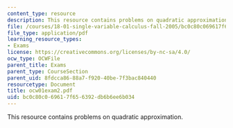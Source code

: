 ```yaml
---
content_type: resource
description: This resource contains problems on quadratic approximation.
file: /courses/18-01-single-variable-calculus-fall-2005/bc0c80c069617f656392db6b6ee6b034_ocw01exam2.pdf
file_type: application/pdf
learning_resource_types:
- Exams
license: https://creativecommons.org/licenses/by-nc-sa/4.0/
ocw_type: OCWFile
parent_title: Exams
parent_type: CourseSection
parent_uid: 8fdcca86-88a7-f920-40be-7f3bac840440
resourcetype: Document
title: ocw01exam2.pdf
uid: bc0c80c0-6961-7f65-6392-db6b6ee6b034
---
```

This resource contains problems on quadratic approximation.